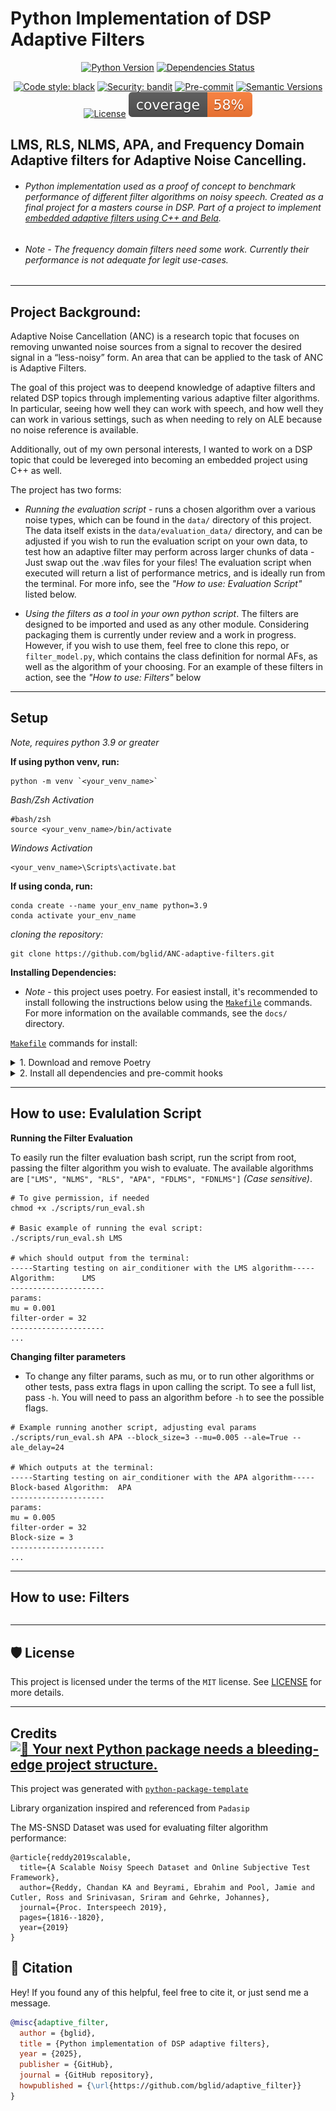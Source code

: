 # Python Implementation of DSP Adaptive Filters

<div align="center">

[![Python Version](https://img.shields.io/pypi/pyversions/adaptive_filter.svg)](https://pypi.org/project/adaptive_filter/)
[![Dependencies Status](https://img.shields.io/badge/dependencies-up%20to%20date-brightgreen.svg)](https://github.com/bglid/adaptive_filter/pulls?utf8=%E2%9C%93&q=is%3Apr%20author%3Aapp%2Fdependabot)

[![Code style: black](https://img.shields.io/badge/code%20style-black-000000.svg)](https://github.com/psf/black)
[![Security: bandit](https://img.shields.io/badge/security-bandit-green.svg)](https://github.com/PyCQA/bandit)
[![Pre-commit](https://img.shields.io/badge/pre--commit-enabled-brightgreen?logo=pre-commit&logoColor=white)](https://github.com/bglid/adaptive_filter/blob/master/.pre-commit-config.yaml)
[![Semantic Versions](https://img.shields.io/badge/%20%20%F0%9F%93%A6%F0%9F%9A%80-semantic--versions-e10079.svg)](https://github.com/bglid/adaptive_filter/releases)
[![License](https://img.shields.io/github/license/bglid/adaptive_filter)](https://github.com/bglid/adaptive_filter/blob/master/LICENSE)
![Coverage Report](assets/images/coverage.svg)



</div>

## LMS, RLS, NLMS, APA, and Frequency Domain Adaptive filters for Adaptive Noise Cancelling.

* ###### Python implementation used as a proof of concept to benchmark performance of different filter algorithms on noisy speech. Created as a final project for a masters course in DSP. Part of a project to implement [embedded adaptive filters using C++ and Bela](https://github.com/bglid/Bela-NLMS-ANC#).

* ###### *Note* - The frequency domain filters need some work. Currently their performance is not adequate for legit use-cases. 

 - - - 
 ## Project Background:
Adaptive Noise Cancellation (ANC) is a research topic that focuses on removing unwanted noise sources from a signal to recover the desired signal in a “less-noisy” form. An area that can be applied to the task of ANC is Adaptive Filters.

The goal of this project was to deepend knowledge of adaptive filters and related DSP topics through implementing various adaptive filter algorithms. In particular, seeing how well they can work with speech, and how well they can work in various settings, such as when needing to rely on ALE because no noise reference is available.

Additionally, out of my own personal interests, I wanted to work on a DSP topic that could be levereged into becoming an embedded project using C++ as well. 

The project has two forms: 
 - *Running the evaluation script* - runs a chosen algorithm over a various noise types, which can be found in the ```data/``` directory of this project. The data itself exists in the ```data/evaluation_data/``` directory, and can be adjusted if you wish to run the evaluation script on your own data, to test how an adaptive filter may perform across larger chunks of data - Just swap out the .wav files for your files! The evaluation script when executed will return a list of performance metrics, and is ideally run from the terminal. For more info, see the *"How to use: Evaluation Script"* listed below.

  - *Using the filters as a tool in your own python script*. The filters are designed to be imported and used as any other module. Considering packaging them is currently under review and a work in progress. However, if you wish to use them, feel free to clone this repo, or ```filter_model.py```, which contains the class definition for normal AFs, as well as the algorithm of your choosing. For an example of these filters in action, see the *"How to use: Filters"* below 

 - - - 
 ## Setup

*Note, requires python 3.9 or greater*

**If using python venv, run:**

```
python -m venv `<your_venv_name>`
```

*Bash/Zsh Activation*

```
#bash/zsh
source <your_venv_name>/bin/activate 
```

*Windows Activation*

```
<your_venv_name>\Scripts\activate.bat
```

**If using conda, run:**

```
conda create --name your_env_name python=3.9
conda activate your_env_name
```
*cloning the repository:*

```
git clone https://github.com/bglid/ANC-adaptive-filters.git
```

**Installing Dependencies:**

 - *Note* - this project uses poetry. For easiest install, it's recommended to install following the instructions below using the [`Makefile`](https://github.com/bglid/adaptive_filter/blob/master/Makefile) commands. For more information on the available commands, see the ```docs/``` directory.

 
[`Makefile`](https://github.com/bglid/adaptive_filter/blob/master/Makefile) commands for install:

<details>
<summary>1. Download and remove Poetry</summary>
<p>

To download and install Poetry run:

```bash
make poetry-download
```

To uninstall

```bash
make poetry-remove
```

</p>
</details>

<details>
<summary>2. Install all dependencies and pre-commit hooks</summary>
<p>

Install requirements:

```bash
make install
```

Pre-commit hooks could be installed after `git init` via

```bash
make pre-commit-install
```
</p>
</details>

 - - -
 ## How to use: Evalulation Script

**Running the Filter Evaluation**

To easily run the filter evaluation bash script, run the script from root, passing the filter algorithm you wish to evaluate. The available algorithms are ```["LMS", "NLMS", "RLS", "APA", "FDLMS", "FDNLMS"]``` *(Case sensitive)*. 

```
# To give permission, if needed
chmod +x ./scripts/run_eval.sh

# Basic example of running the eval script:
./scripts/run_eval.sh LMS

# which should output from the terminal:
-----Starting testing on air_conditioner with the LMS algorithm-----
Algorithm:      LMS
---------------------
params:
mu = 0.001
filter-order = 32
---------------------
...
```
**Changing filter parameters**

 - To change any filter params, such as mu, or to run other algorithms or other tests, pass extra flags in upon calling the script. To see a full list, pass ```-h```. You will need to pass an algorithm before ```-h``` to see the possible flags.
 ```
 # Example running another script, adjusting eval params
./scripts/run_eval.sh APA --block_size=3 --mu=0.005 --ale=True --ale_delay=24

# Which outputs at the terminal:
-----Starting testing on air_conditioner with the APA algorithm-----
Block-based Algorithm:  APA
---------------------
params:
mu = 0.005
filter-order = 32
Block-size = 3
---------------------
...
 
 ```

 - - - 
 ## How to use: Filters
```

```

 - - -
## 🛡 License


This project is licensed under the terms of the `MIT` license. See [LICENSE](https://github.com/bglid/adaptive_filter/blob/master/LICENSE) for more details.
 - - -

## Credits [![🚀 Your next Python package needs a bleeding-edge project structure.](https://img.shields.io/badge/python--package--template-%F0%9F%9A%80-brightgreen)](https://github.com/TezRomacH/python-package-template)

This project was generated with [`python-package-template`](https://github.com/TezRomacH/python-package-template)


Library organization inspired and referenced from ``Padasip``

The MS-SNSD Dataset was used for evaluating filter algorithm performance:
```bibtext
@article{reddy2019scalable,
  title={A Scalable Noisy Speech Dataset and Online Subjective Test Framework},
  author={Reddy, Chandan KA and Beyrami, Ebrahim and Pool, Jamie and Cutler, Ross and Srinivasan, Sriram and Gehrke, Johannes},
  journal={Proc. Interspeech 2019},
  pages={1816--1820},
  year={2019}
}
```

## 📃 Citation
Hey! If you found any of this helpful, feel free to cite it, or just send me a message.
```bibtex
@misc{adaptive_filter,
  author = {bglid},
  title = {Python implementation of DSP adaptive filters},
  year = {2025},
  publisher = {GitHub},
  journal = {GitHub repository},
  howpublished = {\url{https://github.com/bglid/adaptive_filter}}
}
```
